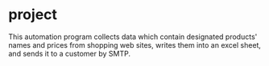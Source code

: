 # project

This automation program collects data which contain designated products' names and prices from shopping web sites, writes them into an excel sheet, and sends it to a customer by SMTP.
